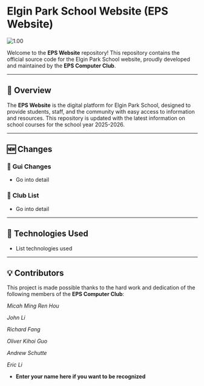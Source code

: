 # Elgin Park School Website (EPS Website)

![1.00](https://elginparksecondary.com/elgin_logo.png)

Welcome to the **EPS Website** repository! This repository contains the official source code for the Elgin Park School website, proudly developed and maintained by the **EPS Computer Club**.

***

## 📌 Overview

The **EPS Website** is the digital platform for Elgin Park School, designed to provide students, staff, and the community with easy access to information and resources. This repository is updated with the latest information on school courses for the school year 2025-2026.

***

## 🆕 Changes

### 🔹 **Gui Changes**

* Go into detail

### 🔹 **Club List**

* Go into detail

***

## 🔧 Technologies Used

* List technologies used

***

## 💡 Contributors

This project is made possible thanks to the hard work and dedication of the following members of the **EPS Computer Club**:

*Micah Ming Ren Hou*

*John Li*

*Richard Fang*

*Oliver Kihoi Guo*

*Andrew Schutte*

*Eric Li*

* **Enter your name here if you want to be recognized**
